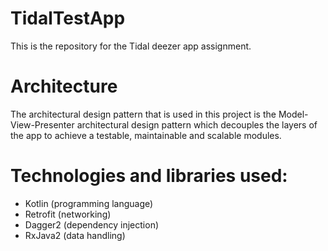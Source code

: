 # TidalTestApp
This is the repository for the Tidal deezer app assignment.

# Architecture
The architectural design pattern that is used in this project is the Model-View-Presenter architectural design pattern which decouples the layers of the app to achieve a testable, maintainable and scalable modules.

# Technologies and libraries used:
- Kotlin (programming language)
- Retrofit (networking)
- Dagger2 (dependency injection)
- RxJava2 (data handling)
